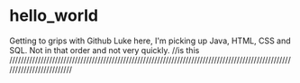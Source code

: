 # hello_world
Getting to grips with Github
Luke here, I'm picking up Java, HTML, CSS and SQL. Not in that order and not very quickly.
//is this 
/////////////////////////////////////////////////////////////////////////////////////////////////////////////////////////
